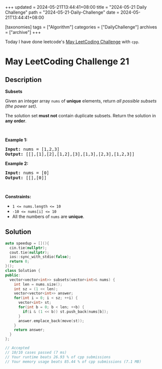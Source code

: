 +++
updated = 2024-05-21T13:44:41+08:00
title = "2024-05-21 Daily Challenge"
path = "2024-05-21-Daily-Challenge"
date = 2024-05-21T13:44:41+08:00

[taxonomies]
tags = ["Algorithm"]
categories = ["DailyChallenge"]
archives = ["archive"]
+++

Today I have done leetcode's [May LeetCoding Challenge](https://leetcode.com/problems/subsets/) with `cpp`.

<!-- more -->

# May LeetCoding Challenge 21

## Description

**Subsets**

<p>Given an integer array <code>nums</code> of <strong>unique</strong> elements, return <em>all possible</em> <span data-keyword="subset"><em>subsets</em></span> <em>(the power set)</em>.</p>

<p>The solution set <strong>must not</strong> contain duplicate subsets. Return the solution in <strong>any order</strong>.</p>

<p>&nbsp;</p>
<p><strong class="example">Example 1:</strong></p>

<pre>
<strong>Input:</strong> nums = [1,2,3]
<strong>Output:</strong> [[],[1],[2],[1,2],[3],[1,3],[2,3],[1,2,3]]
</pre>

<p><strong class="example">Example 2:</strong></p>

<pre>
<strong>Input:</strong> nums = [0]
<strong>Output:</strong> [[],[0]]
</pre>

<p>&nbsp;</p>
<p><strong>Constraints:</strong></p>

<ul>
	<li><code>1 &lt;= nums.length &lt;= 10</code></li>
	<li><code>-10 &lt;= nums[i] &lt;= 10</code></li>
	<li>All the numbers of&nbsp;<code>nums</code> are <strong>unique</strong>.</li>
</ul>


## Solution

``` cpp
auto speedup = [](){
  cin.tie(nullptr);
  cout.tie(nullptr);
  ios::sync_with_stdio(false);
  return 0;
}();
class Solution {
public:
  vector<vector<int>> subsets(vector<int>& nums) {
    int len = nums.size();
    int sz = (1 << len);
    vector<vector<int>> answer;
    for(int i = 0; i < sz; ++i) {
      vector<int> st;
      for(int b = 0; b < len; ++b) {
        if(i & (1 << b)) st.push_back(nums[b]);
      }
      answer.emplace_back(move(st));
    }
    return answer;
  }
};

// Accepted
// 10/10 cases passed (7 ms)
// Your runtime beats 26.93 % of cpp submissions
// Your memory usage beats 85.44 % of cpp submissions (7.1 MB)
```
